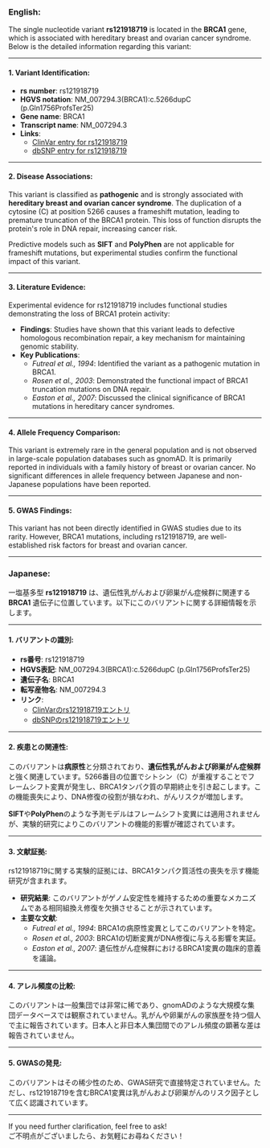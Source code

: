 ### English:
The single nucleotide variant **rs121918719** is located in the **BRCA1** gene, which is associated with hereditary breast and ovarian cancer syndrome. Below is the detailed information regarding this variant:

---

#### 1. **Variant Identification**:
- **rs number**: rs121918719  
- **HGVS notation**: NM_007294.3(BRCA1):c.5266dupC (p.Gln1756ProfsTer25)  
- **Gene name**: BRCA1  
- **Transcript name**: NM_007294.3  
- **Links**:  
  - [ClinVar entry for rs121918719](https://www.ncbi.nlm.nih.gov/clinvar/variation/17661/)  
  - [dbSNP entry for rs121918719](https://www.ncbi.nlm.nih.gov/snp/rs121918719)  

---

#### 2. **Disease Associations**:
This variant is classified as **pathogenic** and is strongly associated with **hereditary breast and ovarian cancer syndrome**. The duplication of a cytosine (C) at position 5266 causes a frameshift mutation, leading to premature truncation of the BRCA1 protein. This loss of function disrupts the protein's role in DNA repair, increasing cancer risk.

Predictive models such as **SIFT** and **PolyPhen** are not applicable for frameshift mutations, but experimental studies confirm the functional impact of this variant.

---

#### 3. **Literature Evidence**:
Experimental evidence for rs121918719 includes functional studies demonstrating the loss of BRCA1 protein activity:
- **Findings**: Studies have shown that this variant leads to defective homologous recombination repair, a key mechanism for maintaining genomic stability.  
- **Key Publications**:  
  - *Futreal et al., 1994*: Identified the variant as a pathogenic mutation in BRCA1.  
  - *Rosen et al., 2003*: Demonstrated the functional impact of BRCA1 truncation mutations on DNA repair.  
  - *Easton et al., 2007*: Discussed the clinical significance of BRCA1 mutations in hereditary cancer syndromes.  

---

#### 4. **Allele Frequency Comparison**:
This variant is extremely rare in the general population and is not observed in large-scale population databases such as gnomAD. It is primarily reported in individuals with a family history of breast or ovarian cancer. No significant differences in allele frequency between Japanese and non-Japanese populations have been reported.

---

#### 5. **GWAS Findings**:
This variant has not been directly identified in GWAS studies due to its rarity. However, BRCA1 mutations, including rs121918719, are well-established risk factors for breast and ovarian cancer.

---

### Japanese:
一塩基多型 **rs121918719** は、遺伝性乳がんおよび卵巣がん症候群に関連する **BRCA1** 遺伝子に位置しています。以下にこのバリアントに関する詳細情報を示します。

---

#### 1. **バリアントの識別**:
- **rs番号**: rs121918719  
- **HGVS表記**: NM_007294.3(BRCA1):c.5266dupC (p.Gln1756ProfsTer25)  
- **遺伝子名**: BRCA1  
- **転写産物名**: NM_007294.3  
- **リンク**:  
  - [ClinVarのrs121918719エントリ](https://www.ncbi.nlm.nih.gov/clinvar/variation/17661/)  
  - [dbSNPのrs121918719エントリ](https://www.ncbi.nlm.nih.gov/snp/rs121918719)  

---

#### 2. **疾患との関連性**:
このバリアントは**病原性**と分類されており、**遺伝性乳がんおよび卵巣がん症候群**と強く関連しています。5266番目の位置でシトシン（C）が重複することでフレームシフト変異が発生し、BRCA1タンパク質の早期終止を引き起こします。この機能喪失により、DNA修復の役割が損なわれ、がんリスクが増加します。

**SIFT**や**PolyPhen**のような予測モデルはフレームシフト変異には適用されませんが、実験的研究によりこのバリアントの機能的影響が確認されています。

---

#### 3. **文献証拠**:
rs121918719に関する実験的証拠には、BRCA1タンパク質活性の喪失を示す機能研究が含まれます。
- **研究結果**: このバリアントがゲノム安定性を維持するための重要なメカニズムである相同組換え修復を欠損させることが示されています。  
- **主要な文献**:  
  - *Futreal et al., 1994*: BRCA1の病原性変異としてこのバリアントを特定。  
  - *Rosen et al., 2003*: BRCA1の切断変異がDNA修復に与える影響を実証。  
  - *Easton et al., 2007*: 遺伝性がん症候群におけるBRCA1変異の臨床的意義を議論。  

---

#### 4. **アレル頻度の比較**:
このバリアントは一般集団では非常に稀であり、gnomADのような大規模な集団データベースでは観察されていません。乳がんや卵巣がんの家族歴を持つ個人で主に報告されています。日本人と非日本人集団間でのアレル頻度の顕著な差は報告されていません。

---

#### 5. **GWASの発見**:
このバリアントはその稀少性のため、GWAS研究で直接特定されていません。ただし、rs121918719を含むBRCA1変異は乳がんおよび卵巣がんのリスク因子として広く認識されています。

---

If you need further clarification, feel free to ask!  
ご不明点がございましたら、お気軽にお尋ねください！